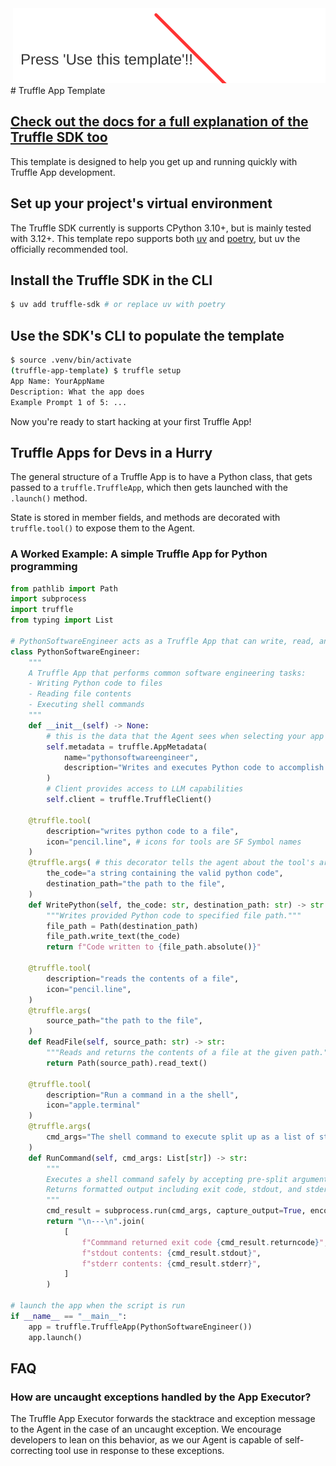 <div align="right">
<img src="./arrow.svg" width="500" height="120" alt="Use this template arrow">
</div>
# Truffle App Template

## [Check out the docs for a full explanation of the Truffle SDK too](https://itsalltruffles.com)

This template is designed to help you get up and running quickly with Truffle
App development. 

## Set up your project's virtual environment

The Truffle SDK currently is supports CPython 3.10+, but is mainly tested with
3.12+. This template repo supports both [uv](https://docs.astral.sh/uv/) and
[poetry](https://python-poetry.org/docs/), but uv the officially recommended 
tool.

## Install the Truffle SDK in the CLI

```sh
$ uv add truffle-sdk # or replace uv with poetry
```

## Use the SDK's CLI to populate the template
```sh
$ source .venv/bin/activate
(truffle-app-template) $ truffle setup
App Name: YourAppName
Description: What the app does
Example Prompt 1 of 5: ...
``` 

Now you're ready to start hacking at your first Truffle App!

## Truffle Apps for Devs in a Hurry

The general structure of a Truffle App is to have a Python class, that gets passed
to a `truffle.TruffleApp`, which then gets launched with the `.launch()` method.

State is stored in member fields, and methods are decorated with `truffle.tool()` 
to expose them to the Agent.

### A Worked Example: A simple Truffle App for Python programming
```python
from pathlib import Path
import subprocess
import truffle
from typing import List

# PythonSoftwareEngineer acts as a Truffle App that can write, read, and execute code
class PythonSoftwareEngineer:
    """
    A Truffle App that performs common software engineering tasks:
    - Writing Python code to files
    - Reading file contents
    - Executing shell commands
    """
    def __init__(self) -> None:
        # this is the data that the Agent sees when selecting your app
        self.metadata = truffle.AppMetadata(
            name="pythonsoftwareengineer",
            description="Writes and executes Python code to accomplish tasks"
        )
        # Client provides access to LLM capabilities
        self.client = truffle.TruffleClient()

    @truffle.tool(
        description="writes python code to a file",
        icon="pencil.line", # icons for tools are SF Symbol names
    )
    @truffle.args( # this decorator tells the agent about the tool's arguments
        the_code="a string containing the valid python code",
        destination_path="the path to the file",
    )
    def WritePython(self, the_code: str, destination_path: str) -> str:
        """Writes provided Python code to specified file path."""
        file_path = Path(destination_path)
        file_path.write_text(the_code)
        return f"Code written to {file_path.absolute()}"

    @truffle.tool(
        description="reads the contents of a file",
        icon="pencil.line",
    )
    @truffle.args(
        source_path="the path to the file",
    )
    def ReadFile(self, source_path: str) -> str:
        """Reads and returns the contents of a file at the given path."""
        return Path(source_path).read_text()

    @truffle.tool(
        description="Run a command in a the shell",
        icon="apple.terminal"
    )
    @truffle.args(
        cmd_args="The shell command to execute split up as a list of strings, like an argv array",
    )
    def RunCommand(self, cmd_args: List[str]) -> str:
        """
        Executes a shell command safely by accepting pre-split arguments.
        Returns formatted output including exit code, stdout, and stderr.
        """
        cmd_result = subprocess.run(cmd_args, capture_output=True, encoding="utf-8")
        return "\n---\n".join(
            [
                f"Commmand returned exit code {cmd_result.returncode}",
                f"stdout contents: {cmd_result.stdout}",
                f"stderr contents: {cmd_result.stderr}",
            ]
        )

# launch the app when the script is run
if __name__ == "__main__":
    app = truffle.TruffleApp(PythonSoftwareEngineer())
    app.launch()
```

## FAQ

### How are uncaught exceptions handled by the App Executor?

The Truffle App Executor forwards the stacktrace and exception message
to the Agent in the case of an uncaught exception. We encourage developers
to lean on this behavior, as we our Agent is capable of self-correcting tool
use in response to these exceptions.
